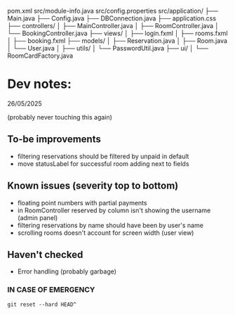 pom.xml
src/module-info.java
src/config.properties
src/application/
├── Main.java
├── Config.java
├── DBConnection.java
├── application.css
├── controllers/
│   ├── MainController.java
│   ├── RoomController.java
│   └── BookingController.java
├── views/
│   ├── login.fxml
│   ├── rooms.fxml
│   ├── booking.fxml
├── models/
│   ├── Reservation.java
│   ├── Room.java
│   └── User.java
│
├── utils/
│   └── PasswordUtil.java
├── ui/
│   └── RoomCardFactory.java

# Dev notes:
26/05/2025

(probably never touching this again)

## To-be improvements
- filtering reservations should be filtered by unpaid in default
- move statusLabel for successful room adding next to fields

## Known issues (severity top to bottom)
- floating point numbers with partial payments
- in RoomController reserved by column isn't showing the username (admin panel) 
- filtering reservations by name should have been by user's name
- scrolling rooms doesn't account for screen width (user view)

## Haven't checked
- Error handling (probably garbage)

### IN CASE OF EMERGENCY
`git reset --hard HEAD^`